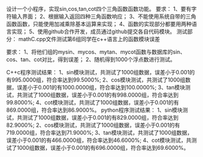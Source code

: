 设计一个小程序，实现sin,cos,tan,cot四个三角函数函数功能。 
要求：
  1、要有字符输入界面； 
  2、根据输入返回四种三角函数响应；
   3、不能使用系统自带的三角函数函数，只能使用加减乘除基本运算来实现； 
   4、函数的实现部分都要用两种语言实现；
   5、使用github合作开发，成员通过github提交各自代码模块。
测试部分：
﻿mathC.cpp文件测试第6组同学在c++语言上的函数模块误差

要求：
1、将他们组的mysin、mycos、mytan、mycot函数与数据库的sin、cos、tan、cot对比，得到误差；
2、随机得到1000个浮点数进行测试。

C++c程序测试结果：
1、sin模块测试，共测试了1000组数据，误差小于0.001的有995.0000组，符合率达到99.5000%;
2、cos模块测试，共测试了1000组数据，误差小于0.001的有1000.0000组，符合率达到100.0000%;
3、tan模块测试，共测试了1000组数据，误差小于0.001的有998.0000组，符合率达到99.8000%;
4、cot模块测试，共测试了1000组数据，误差小于0.001的有869.0000组，符合率达到86.9000%。
python程序测试结果：
1、sin模块测试，共测试了1000组数据，误差小于0.001的有829.0000组，符合率达到82.9000%;
2、cos模块测试，共测试了1000组数据，误差小于0.001的有719.0000组，符合率达到71.9000%;
3、tan模块测试，共测试了1000组数据，误差小于0.001的有466.0000组，符合率达到46.6000%;
4、cot模块测试，共测试了1000组数据，误差小于0.001的有696.0000组，符合率达到69.6000%。

